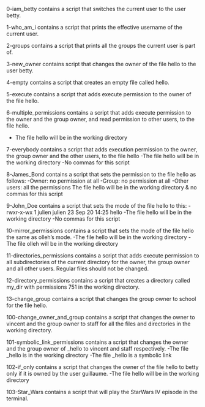 0-iam_betty contains a script that switches the current user to the user betty.

1-who_am_i contains a script that prints the effective username of the current user.

2-groups contains a script that prints all the groups the current user is part of.

3-new_owner contains script that changes the owner of the file hello to the user betty.

4-empty contains a script that creates an empty file called hello.

 5-execute contains a script that adds execute permission to the owner of the file hello.
 
 6-multiple_permissions contains a script that adds execute permission to the owner and the group owner, and read permission to other users, to the file hello.
  - The file hello will be in the working directory

7-everybody contains a script that adds execution permission to the owner, the group owner and the other users, to the file hello
  -The file hello will be in the working directory
  -No commas for this script
  
8-James_Bond contains a script that sets the permission to the file hello as follows:
  -Owner: no permission at all
  -Group: no permission at all
  -Other users: all the permissions
The file hello will be in the working directory & no commas for this script

9-John_Doe contains a script that sets the mode of the file hello to this:
-rwxr-x-wx 1 julien julien 23 Sep 20 14:25 hello
  -The file hello will be in the working directory
  -No commas for this script
  
10-mirror_permissions contains a script that sets the mode of the file hello the same as olleh’s mode.
  -The file hello will be in the working directory
  -The file olleh will be in the working directory

11-directories_permissions contains a script that adds execute permission to all subdirectories of the current directory for the owner, the group owner and all other users.
Regular files should not be changed.

12-directory_permissions contains a script that creates a directory called my_dir with permissions 751 in the working directory.

13-change_group contains a script that changes the group owner to school for the file hello.

100-change_owner_and_group contains a script that changes the owner to vincent and the group owner to staff for all the files and directories in the working directory.

101-symbolic_link_permissions contains a script that changes the owner and the group owner of _hello to vincent and staff respectively.
  -The file _hello is in the working directory
  -The file _hello is a symbolic link
  
102-if_only contains a script that changes the owner of the file hello to betty only if it is owned by the user guillaume.
  -The file hello will be in the working directory
  
103-Star_Wars contains a script that will play the StarWars IV episode in the terminal.


